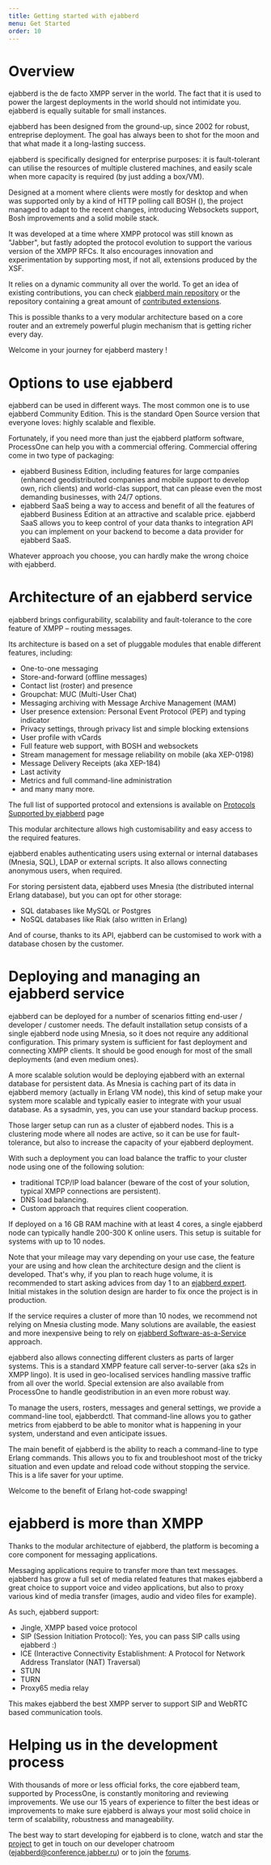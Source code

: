 ```yaml
---
title: Getting started with ejabberd
menu: Get Started
order: 10
---
```


# Overview

ejabberd is the de facto XMPP server in the world. The fact that it is
used to power the largest deployments in the world should not
intimidate you. ejabberd is equally suitable for small instances.

ejabberd has been designed from the ground-up, since 2002 for robust,
entreprise deployment. The goal has always been to shot for the moon
and that what made it a long-lasting success.

ejabberd is specifically designed for enterprise purposes: it is
fault-tolerant can utilise the resources of multiple clustered
machines, and easily scale when more capacity is required (by just
adding a box/VM).

Designed at a moment where clients were mostly for desktop and when
was supported only by a kind of HTTP polling call BOSH (), the project
managed to adapt to the recent changes, introducing Websockets
support, Bosh improvements and a solid mobile stack.

It was developed at a time where XMPP protocol was still known as
"Jabber", but fastly adopted the protocol evolution to support the
various version of the XMPP RFCs. It also encourages innovation and
experimentation by supporting most, if not all, extensions produced by
the XSF.

It relies on a dynamic community all over the world. To get an idea of
existing contributions, you can check
[ejabberd main repository](https://www.github.com/processone/ejabberd)
or the repository containing a great amount of
[contributed extensions](https://github.com/processone/ejabberd-contrib).

This is possible thanks to a very modular architecture based on a core
router and an extremely powerful plugin mechanism that is getting
richer every day.

Welcome in your journey for ejabberd mastery !

# Options to use ejabberd

ejabberd can be used in different ways. The most common one is to use
ejabberd Community Edition. This is the standard Open Source version
that everyone loves: highly scalable and flexible.

Fortunately, if you need more than just the ejabberd platform
software, ProcessOne can help you with a commercial
offering. Commercial offering come in two type of packaging:

- ejabberd Business Edition, including features for large companies
  (enhanced geodistributed companies and mobile support to develop
  own, rich clients) and world-clas support, that can please even the
  most demanding businesses, with 24/7 options.
- ejabberd SaaS being a way to access and benefit of all the features
  of ejabberd Business Edition at an attractive and scalable
  price. ejabberd SaaS allows you to keep control of your data thanks
  to integration API you can implement on your backend to become a
  data provider for ejabberd SaaS.

Whatever approach you choose, you can hardly make the wrong choice
with ejabberd.

# Architecture of an ejabberd service

ejabberd brings configurability, scalability and fault-tolerance to
the core feature of XMPP – routing messages.

Its architecture is based on a set of pluggable modules that enable
different features, including:

* One-to-one messaging
* Store-and-forward (offline messages)
* Contact list (roster) and presence
* Groupchat: MUC (Multi-User Chat)
* Messaging archiving with Message Archive Management (MAM)
* User presence extension: Personal Event Protocol (PEP) and typing indicator
* Privacy settings, through privacy list and simple blocking extensions
* User profile with vCards
* Full feature web support, with BOSH and websockets
* Stream management for message reliability on mobile (aka XEP-0198)
* Message Delivery Receipts (aka XEP-184)
* Last activity
* Metrics and full command-line administration
* and many many more.

The full list of supported protocol and extensions is available on
[Protocols Supported by ejabberd](http://www.process-one.net/en/ejabberd/protocols/)
page

This modular architecture allows high customisability and easy access
to the required features.

ejabberd enables authenticating users using external or internal
databases (Mnesia, SQL), LDAP or external scripts. It also allows
connecting anonymous users, when required.

For storing persistent data, ejabberd uses Mnesia (the distributed
internal Erlang database), but you can opt for other storage:

* SQL databases like MySQL or Postgres
* NoSQL databases like Riak (also written in Erlang)

And of course, thanks to its API, ejabberd can be customised to work
with a database chosen by the customer.

# Deploying and managing an ejabberd service

ejabberd can be deployed for a number of scenarios fitting end-user /
developer / customer needs. The default installation setup consists of
a single ejabberd node using Mnesia, so it does not require any
additional configuration. This primary system is sufficient for fast
deployment and connecting XMPP clients. It should be good enough for
most of the small deployments (and even medium ones).

A more scalable solution would be deploying ejabberd with an external
database for persistent data. As Mnesia is caching part of its data in
ejabberd memory (actually in Erlang VM node), this kind of setup make
your system more scalable and typically easier to integrate with your
usual database. As a sysadmin, yes, you can use your standard backup
process.

Those larger setup can run as a cluster of ejabberd nodes. This is a
clustering mode where all nodes are active, so it can be use for
fault-tolerance, but also to increase the capacity of your ejabberd
deployment.

With such a deployment you can load balance the traffic to your
cluster node using one of the following solution:

* traditional TCP/IP load balancer (beware of the cost of your
solution, typical XMPP connections are persistent).
* DNS load balancing.
* Custom approach that requires client cooperation.

If deployed on a 16 GB RAM machine with at least 4 cores, a single
ejabberd node can typically handle 200-300 K online users. This setup
is suitable for systems with up to 10 nodes.

Note that your mileage may vary depending on your use case, the
feature your are using and how clean the architecture design and the
client is developed. That's why, if you plan to reach huge volume, it
is recommended to start asking advices from day 1 to an
[ejabberd expert](http://www.process-one.net). Initial mistakes in the
solution design are harder to fix once the project is in production.

If the service requires a cluster of more than 10 nodes, we recommend
not relying on Mnesia clusting mode. Many solutions are available, the
easiest and more inexpensive being to rely on
[ejabberd Software-as-a-Service](http://www.process-one.net/en/ejabberd/saas/)
approach.

ejabberd also allows connecting different clusters as parts of larger
systems. This is a standard XMPP feature call server-to-server (aka
s2s in XMPP lingo). It is used in geo-localised services handling
massive traffic from all over the world. Special extension are also
available from ProcessOne to handle geodistribution in an even more
robust way.

To manage the users, rosters, messages and general settings, we
provide a command-line tool, ejabberdctl. That command-line allows you
to gather metrics from ejabberd to be able to monitor what is
happening in your system, understand and even anticipate issues.

The main benefit of ejabberd is the ability to reach a command-line to
type Erlang commands. This allows you to fix and troubleshoot most of
the tricky situation and even update and reload code without stopping
the service. This is a life saver for your uptime.

Welcome to the benefit of Erlang hot-code swapping!

# ejabberd is more than XMPP

Thanks to the modular architecture of ejabberd, the platform is
becoming a core component for messaging applications.

Messaging applications require to transfer more than text
messages. ejabberd has grow a full set of media related features that
makes ejabberd a great choice to support voice and video applications,
but also to proxy various kind of media transfer (images, audio and
video files for example).

As such, ejabberd support:

* Jingle, XMPP based voice protocol
* SIP (Session Initiation Protocol): Yes, you can pass SIP calls using ejabberd :)
* ICE (Interactive Connectivity Establishment: A Protocol for Network
Address Translator (NAT) Traversal)
* STUN
* TURN
* Proxy65 media relay

This makes ejabberd the best XMPP server to support SIP and WebRTC
based communication tools.

# Helping us in the development process

With thousands of more or less official forks, the core ejabberd team,
supported by ProcessOne, is constantly monitoring and reviewing
improvements.  We use our 15 years of experience to filter the best
ideas or improvements to make sure ejabberd is always your most solid
choice in term of scalability, robustness and manageability.

The best way to start developing for ejabberd is to clone, watch and
star the [project](https://www.github.com/processone/ejabberd) to get
in touch on our developer chatroom (ejabberd@conference.jabber.ru) or
to join the [forums](http://www.ejabberd.im).
